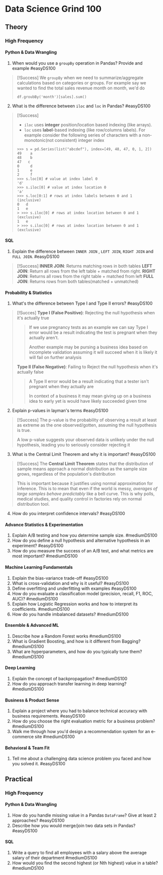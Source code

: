 # Data Science Grind 100

## Theory

### High Frequency

#### Python & Data Wrangling 
1. When would you use a `groupBy` operation in Pandas? Provide and example #easyDS100 
> [!Success]
> We `groupBy` when we need to summarize/aggregate calculations based on categories or groups.
> For example say we wanted to find the total sales revenue month on month, we'd do
> ```
> df.groubBy('month')[sales].sum()
> ```

2. What is the difference between `iloc` and `loc` in Pandas? #easyDS100  
>[!Success]
> - `iloc` uses **integer** position/location based indexing (like arrays).
> - `loc` uses **label**-based indexing (like row/columns labels).
> For example consider the following series of characters with a non-monotonic(not consistent) integer index
> ```
> >>> s = pd.Series(list("abcdef"), index=[49, 48, 47, 0, 1, 2])
> 49    a
> 48    b
> 47   c
> 0     d
> 1     e
> 2     f
> >>> s.loc[0] # value at index label 0
> 'd'
> >>> s.iloc[0] # value at index location 0
> 'a'
> >>> s.loc[0:1] # rows at index labels between 0 and 1 (inclusive)
> 0   d 
> 1   e 
>> >>> s.iloc[0] # rows at index location between 0 and 1 (exclusive)
> 1   e 
>> >>> s.iloc[0] # rows at index location between 0 and 1 (exclusive)
> ```


#### SQL
1. Explain the difference between `INNER JOIN` , `LEFT JOIN`, `RIGHT JOIN` and `FULL JOIN`. #easyDS100  
> [!Success]
> **INNER JOIN**: Returns matching rows in both tables 
> **LEFT JOIN**:  Return all rows from the left table + matched from right.
> **RIGHT JOIN**: Returns all rows from the right table + matched from left
> **FULL JOIN**: Returns rows from both tables(matched + unmatched)

#### Probability & Statistics
1. What's the difference between Type I and Type II errors? #easyDS100 
> [!Succes]
> **Type I (False Positive)**: Rejecting the null hypothesis when it's actually true
>> If we use pregnancy tests as an example we can say Type I error would be a result indicating the test is pregnant when they actually aren't.
>>
>> Another example may be pursing a business idea based on incomplete validation assuming it will succeed when it is likely it will fail on further analysis
>
> **Type II (False Negative)**: Failing to Reject the null hypothesis when it's actually false 
>> A Type II error would be a result indicating that a tester isn't pregnant when they actually are
>>
>> In context of a business it may mean giving up on a business idea to early yet is would have likely succeeded given time
>

2. Explain p-values in layman's terms #easyDS100 
> [!Success]
> The p-value is the probability of observing a result at least as extreme as the one observed/gotten, assuming the null hypothesis is true.
> 
> A low p-value suggests your observed data is unlikely under the null hypothesis, leading you to seriously consider rejecting it

3. What is the Central Limit Theorem and why it is important? #easyDS100 
>[!Success]
> The **Central Limit Theorem** states that the distribution of sample means approach a normal distribution as the sample size grows, regardless of the population's distribution
>
> This is important because it justifies using normal approximation for inference. This is to mean that even if the world is messy, _averages of large samples behave predictably_
> like a bell curve. This is why polls, medical studies, and quality control in factories rely on normal distribution tool.
>

4. How do you interpret confidence intervals? #easyDS100 

#### Advance Statistics & Experimentation
1. Explain A/B testing and how you determine sample size. #mediumDS100 
2. How do you define a null hypothesis and alternative hypothesis in an experiment? #easyDS100 
3. How do you measure the success of an A/B test, and what metrics are most important? #mediumDS100 
#### Machine Learning Fundamentals
1. Explain the bias-variance trade-off #easyDS100 
2. What is cross-validation and why is it useful? #easyDS100 
3. Define overfitting and underfitting with examples #easyDS100 
4. How do you evaluate a classification model (precision, recall, F1, ROC, AUC)? #mediumDS100 
5. Explain how Logistic Regression works and how to interpret its coefficients. #mediumDS100 
6. How do you handle imbalanced datasets? #mediumDS100 

#### Ensemble & Advanced ML
1. Describe how a Random Forest works #mediumDS100 
2. What is Gradient Boosting, and how is it different from Bagging? #mediumDS100 
3. What are hyperparameters, and how do you typically tune them? #mediumDS100 

#### Deep Learning
1. Explain the concept of backpropagation? #mediumDS100 
2. How do you approach transfer learning in deep learning? #mediumDS100 

#### Business & Product Sense
1. Explain a project where you had to balance technical accuracy with business requirements. #easyDS100 
2. How do you choose the right evaluation metric for a business problem? #mediumDS100 
3. Walk me through how you'd design a recommendation system for an e-commerce site #mediumDS100 

#### Behavioral & Team Fit
1. Tell me about a challenging data science problem you faced and how you solved it. #easyDS100 

## Practical

### High Frequency

#### Python & Data Wrangling

1. How do you handle missing value in a Pandas `DataFrame`? Give at least 2 approaches? #easyDS100
2. Describe how you would merge/join two data sets in Pandas? #easyDS100 

#### SQL
1. Write a query to find all employees with a salary above the average salary of their department #mediumDS100
2. How would you find the second highest (or Nth highest) value in a table? #mediumDS100 


